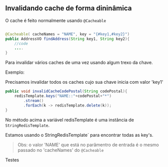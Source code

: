 ## Invalidando cache de forma dininâmica

O cache é feito normalmente usando `@Cacheable`

```java

@Cacheable( cacheNames = "NAME", key = "{#key1,#key2}")
public AddressVO findAddress(String key1, String key2){
    //code
    ....
}

``` 
Para invalidar vários caches de uma vez usando algum trexo da chave.

Exemplo:

Precisamos invalidar todos os caches cujo sua chave inicia com valor 'key1'

```java
public void invalidCacheCodePostal(String codePostal){
    redisTemplate.keys("NAME::"+codePostal+"*")
        .stream()
        .forEach(k -> redisTemplate.delete(k));
}
```

No método acima a variável redisTemplate é uma instância de `StringRedisTemplate`.

Estamos usando o StringRedisTemplate` para encontrar todas as key's.

> Obs: o valor 'NAME' que está no parâmentro de entrada é o mesmo passado no 'cacheNames' do `@Cacheable`

Testes
